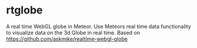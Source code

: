 # rtglobe
A real time WebGL globe in Meteor. Use Meteors real time data functionality to visualize data on the 3d Globe in real time. 
Based on https://github.com/askmike/realtime-webgl-globe 
